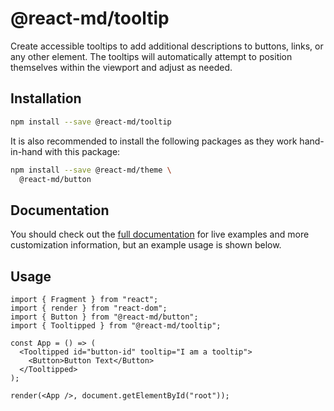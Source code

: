 # @react-md/tooltip

Create accessible tooltips to add additional descriptions to buttons, links, or
any other element. The tooltips will automatically attempt to position
themselves within the viewport and adjust as needed.

## Installation

```sh
npm install --save @react-md/tooltip
```

It is also recommended to install the following packages as they work
hand-in-hand with this package:

```sh
npm install --save @react-md/theme \
  @react-md/button
```

<!-- DOCS_REMOVE -->

## Documentation

You should check out the
[full documentation](https://react-md.dev/packages/tooltip/demos) for live
examples and more customization information, but an example usage is shown
below.

<!-- DOCS_REMOVE_END -->

## Usage

```tsx
import { Fragment } from "react";
import { render } from "react-dom";
import { Button } from "@react-md/button";
import { Tooltipped } from "@react-md/tooltip";

const App = () => (
  <Tooltipped id="button-id" tooltip="I am a tooltip">
    <Button>Button Text</Button>
  </Tooltipped>
);

render(<App />, document.getElementById("root"));
```
